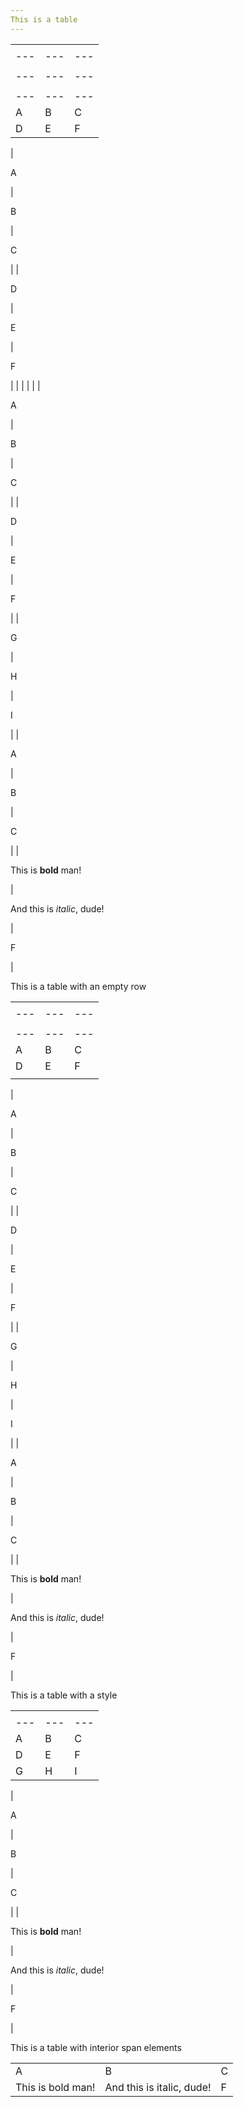 ```yaml
---
This is a table
---
```


|  |  |  |
| --- | --- | --- |
|  |  |  |
| --- | --- | --- |
|  |  |  |
| --- | --- | --- |
|  |  |  |
| --- | --- | --- |
| A | B | C |
| D | E | F |
| 

A

 | 

B

 | 

C

 |
| 

D

 | 

E

 | 

F

 |
|  |  |  |
| 

A

 | 

B

 | 

C

 |
| 

D

 | 

E

 | 

F

 |
| 

G

 | 

H

 | 

I

 |
| 

A

 | 

B

 | 

C

 |
| 

This is **bold** man!

 | 

And this is _italic_, dude!

 | 

F

 |

This is a table with an empty row

|  |  |  |
| --- | --- | --- |
|  |  |  |
| --- | --- | --- |
|  |  |  |
| --- | --- | --- |
| A | B | C |
| D | E | F |
|  |  |  |
| 

A

 | 

B

 | 

C

 |
| 

D

 | 

E

 | 

F

 |
| 

G

 | 

H

 | 

I

 |
| 

A

 | 

B

 | 

C

 |
| 

This is **bold** man!

 | 

And this is _italic_, dude!

 | 

F

 |

This is a table with a style

|  |  |  |
| --- | --- | --- |
|  |  |  |
| --- | --- | --- |
| A | B | C |
| D | E | F |
| G | H | I |
| 

A

 | 

B

 | 

C

 |
| 

This is **bold** man!

 | 

And this is _italic_, dude!

 | 

F

 |

This is a table with interior span elements

|  |  |  |
| --- | --- | --- |
| A | B | C |
| This is bold man! | And this is italic, dude! | F |